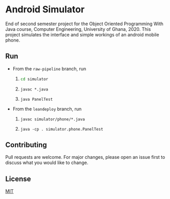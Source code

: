 # Android Simulator
End of second semester project for the Object Oriented Programming With Java course, Computer Engineering, University of Ghana, 2020. 
This project simulates the interface and simple workings of an android mobile phone.

## Run

- From the `raw-pipeline` branch, run
  1. ```bash
     cd simulator
     ```
  2. ```javac
     javac *.java
     ```
  3. ```javac
     java PanelTest
     ```

- From the `leandeploy` branch, run
  1. ```javac
     javac simulator/phone/*.java
     ```
  2. ```javac
     java -cp . simulator.phone.PanelTest
     ```


## Contributing
Pull requests are welcome. For major changes, please open an issue first to discuss what you would like to change.


## License
[MIT](https://choosealicense.com/licenses/mit/)
